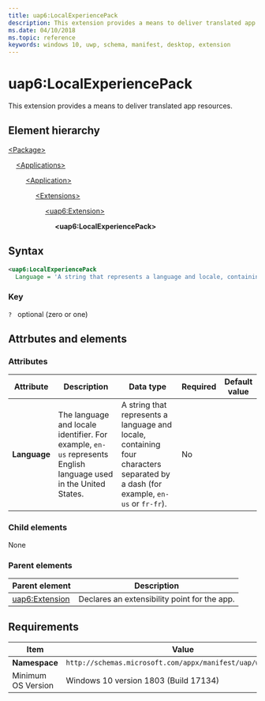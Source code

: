 ```yaml
---
title: uap6:LocalExperiencePack
description: This extension provides a means to deliver translated app resources (in Package/Applications).
ms.date: 04/10/2018
ms.topic: reference
keywords: windows 10, uwp, schema, manifest, desktop, extension 
---
```


# uap6:LocalExperiencePack

This extension provides a means to deliver translated app resources.

## Element hierarchy

[\<Package\>](element-package.md)

&nbsp;&nbsp;&nbsp;&nbsp;[\<Applications\>](element-applications.md)

&nbsp;&nbsp;&nbsp;&nbsp; &nbsp;&nbsp;&nbsp;&nbsp;[\<Application\>](element-application.md)

&nbsp;&nbsp;&nbsp;&nbsp; &nbsp;&nbsp;&nbsp;&nbsp; &nbsp;&nbsp;&nbsp;&nbsp;[\<Extensions\>](element-1-extensions.md)

&nbsp;&nbsp;&nbsp;&nbsp; &nbsp;&nbsp;&nbsp;&nbsp; &nbsp;&nbsp;&nbsp;&nbsp; &nbsp;&nbsp;&nbsp;&nbsp;[\<uap6:Extension\>](element-uap6-extension.md)

&nbsp;&nbsp;&nbsp;&nbsp; &nbsp;&nbsp;&nbsp;&nbsp; &nbsp;&nbsp;&nbsp;&nbsp; &nbsp;&nbsp;&nbsp;&nbsp; &nbsp;&nbsp;&nbsp;&nbsp;**\<uap6:LocalExperiencePack\>**

## Syntax

```xml
<uap6:LocalExperiencePack
  Language = 'A string that represents a language and locale, containing four characters separated by a dash (for example, "en-us" or "fr-fr").' />
```

### Key

`?`   optional (zero or one)

## Attrbutes and elements

### Attributes

| Attribute | Description | Data type | Required | Default value |
|-|-|-|-|-|
| **Language** | The language and locale identifier. For example, `en-us` represents English language used in the United States. | A string that represents a language and locale, containing four characters separated by a dash (for example, `en-us` or `fr-fr`). | No |  |

### Child elements

None

### Parent elements

| Parent element | Description |
|-|-|
| [uap6:Extension](element-uap6-extension.md) | Declares an extensibility point for the app. |

## Requirements

| Item | Value |
|--|--|
| **Namespace** | `http://schemas.microsoft.com/appx/manifest/uap/windows10/6` |
| Minimum OS Version | Windows 10 version 1803 (Build 17134) |
